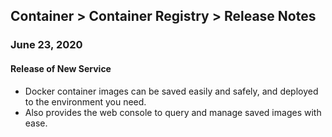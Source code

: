 ## Container > Container Registry  > Release Notes 

### June 23, 2020
#### Release of New Service 
* Docker container images can be saved easily and safely, and deployed to the environment you need. 
* Also provides the web console to query and manage saved images with ease. 

